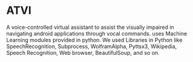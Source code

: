 # ATVI

A voice-controlled virtual assistant to assist the visually impaired in navigating android applications through vocal commands. uses Machine Learning modules provided in python. We used Libraries in Python like SpeechRecognition, Subprocess, WolframAlpha, Pyttsx3, Wikipedia, Speech Recognition, Web browser, BeautifulSoup, and so on.
